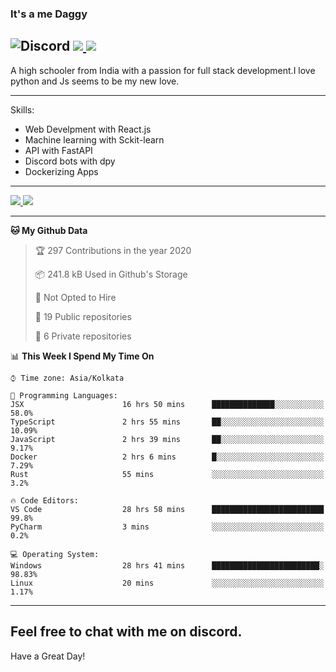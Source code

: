 
### It's a me Daggy

![Discord](https://img.shields.io/discord/491175207122370581?color=black&label=Discord&logo=discord) ![](https://img.shields.io/endpoint?url=https://dev.discordprofiles.me/api/badge/vscode/491174779278065689)<a href="https://github.com/Daggy1234">
  <img src="https://komarev.com/ghpvc/?username=Daggy1234&style=flat-square" />
</a>
 ----

A high schooler from India with a passion for full stack development.I love python and Js seems to be my new love. 

-----

Skills:

- Web Develpment with React.js
- Machine learning with Sckit-learn
- API with FastAPI
- Discord bots with dpy
- Dockerizing Apps

-----
<a href="https://github.com/Daggy1234">
  <img src="https://github-readme-stats.vercel.app/api?username=Daggy1234&show_icons=true&hide_border=true" />
</a><a href="https://github.com/Daggy1234">
  <img src="https://github-readme-stats.vercel.app/api/top-langs/?username=Daggy1234&layout=compact" />
</a>

---

<!--START_SECTION:waka-->
**🐱 My Github Data** 

> 🏆 297 Contributions in the year 2020
 > 
> 📦 241.8 kB Used in Github's Storage 
 > 
> 🚫 Not Opted to Hire
 > 
> 📜 19 Public repositories
 > 
> 🔑 6 Private repositories 

📊 **This Week I Spend My Time On** 

```text
⌚︎ Time zone: Asia/Kolkata

💬 Programming Languages: 
JSX                      16 hrs 50 mins      ██████████████░░░░░░░░░░░   58.0% 
TypeScript               2 hrs 55 mins       ██░░░░░░░░░░░░░░░░░░░░░░░   10.09% 
JavaScript               2 hrs 39 mins       ██░░░░░░░░░░░░░░░░░░░░░░░   9.17% 
Docker                   2 hrs 6 mins        █░░░░░░░░░░░░░░░░░░░░░░░░   7.29% 
Rust                     55 mins             ░░░░░░░░░░░░░░░░░░░░░░░░░   3.2%

🔥 Code Editors: 
VS Code                  28 hrs 58 mins      █████████████████████████   99.8% 
PyCharm                  3 mins              ░░░░░░░░░░░░░░░░░░░░░░░░░   0.2%

💻 Operating System: 
Windows                  28 hrs 41 mins      ████████████████████████░   98.83% 
Linux                    20 mins             ░░░░░░░░░░░░░░░░░░░░░░░░░   1.17%

```


<!--END_SECTION:waka-->

---

Feel free to chat with me on discord.
-----
Have a Great Day!
